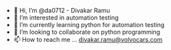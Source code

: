 - 👋 Hi, I’m @da0712 - Divakar Ramu
- 👀 I’m interested in automation testing
- 🌱 I’m currently learning python for automation testing
- 💞️ I’m looking to collaborate on python programming
- 📫 How to reach me ... divakar.ramu@volvocars.com

<!---
da0712/da0712 is a ✨ special ✨ repository because its `README.md` (this file) appears on your GitHub profile.
You can click the Preview link to take a look at your changes.
--->
